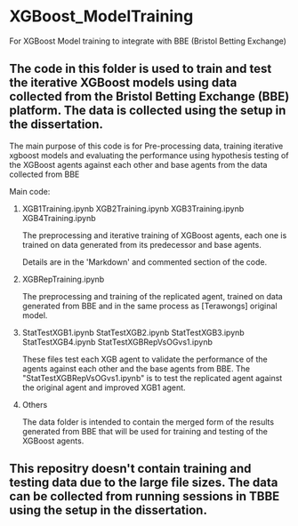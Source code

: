 # XGBoost_ModelTraining

For XGBoost Model training to integrate with BBE (Bristol Betting Exchange)

## The code in this folder is used to train and test the iterative XGBoost models using data collected from the Bristol Betting Exchange (BBE) platform. The data is collected using the setup in the dissertation.

The main purpose of this code is for Pre-processing data, training iterative xgboost models and evaluating the performance using hypothesis testing of the XGBoost agents against each other and base agents from the data collected from BBE

Main code:

1. XGB1Training.ipynb
   XGB2Training.ipynb
   XGB3Training.ipynb
   XGB4Training.ipynb

   The preprocessing and iterative training of XGBoost agents, each one is trained on data generated from its predecessor and base agents.

   Details are in the 'Markdown' and commented section of the code.

2. XGBRepTraining.ipynb

   The preprocessing and training of the replicated agent, trained on data generated from BBE and in the same process as [Terawongs] original model.

3. StatTestXGB1.ipynb
   StatTestXGB2.ipynb
   StatTestXGB3.ipynb
   StatTestXGB4.ipynb
   StatTestXGBRepVsOGvs1.ipynb

   These files test each XGB agent to validate the performance of the agents against each other and the base agents from BBE.
   The "StatTestXGBRepVsOGvs1.ipynb" is to test the replicated agent against the original agent and improved XGB1 agent.

4. Others

   The data folder is intended to contain the merged form of the results generated from BBE that will be used for training and testing of the XGBoost agents.

## This repositry doesn't contain training and testing data due to the large file sizes. The data can be collected from running sessions in TBBE using the setup in the dissertation.
